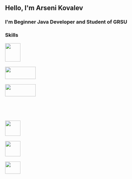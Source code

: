 ## Hello, I'm Arseni Kovalev

### I'm Beginner Java Developer and Student of GRSU



### Skills


<html>
<head>
</head>
<body>
<p>
<img src="https://upload.wikimedia.org/wikipedia/ru/thumb/3/39/Java_logo.svg/1200px-Java_logo.svg.png" width="50px" height="60px"></img>
&nbsp;&nbsp;&nbsp;&nbsp;

<img src="https://upload.wikimedia.org/wikipedia/commons/thumb/4/44/Spring_Framework_Logo_2018.svg/220px-Spring_Framework_Logo_2018.svg.png" width="100px" height="40px"  margin-left="25px" markdown="1" ></img>
&nbsp;&nbsp;&nbsp;&nbsp;

<img src="https://upload.wikimedia.org/wikipedia/commons/thumb/2/22/Hibernate_logo_a.png/250px-Hibernate_logo_a.png" width="100px" height="40px"  margin-left="25px"></img>

<br>
<br>
<br>

<img src="https://upload.wikimedia.org/wikipedia/commons/thumb/6/61/HTML5_logo_and_wordmark.svg/120px-HTML5_logo_and_wordmark.svg.png" width="50px" height="50px" margin-left="25px"></img>
&nbsp;&nbsp;&nbsp;&nbsp;

<img src="https://upload.wikimedia.org/wikipedia/commons/thumb/d/d5/CSS3_logo_and_wordmark.svg/120px-CSS3_logo_and_wordmark.svg.png" width="50px" height="50px" margin-left="25px"></img>
&nbsp;&nbsp;&nbsp;&nbsp;

<img src="https://upload.wikimedia.org/wikipedia/commons/thumb/2/29/Postgresql_elephant.svg/440px-Postgresql_elephant.svg.png" width="50px" height="40px" margin-left="25px"></img>
</p>
</body>
</html>
